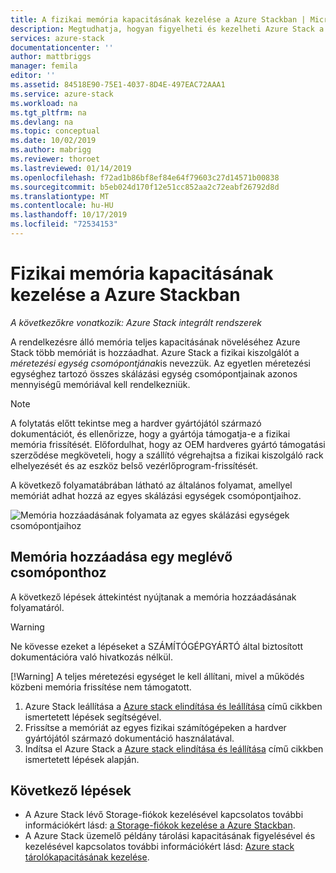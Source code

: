 ```yaml
---
title: A fizikai memória kapacitásának kezelése a Azure Stackban | Microsoft Docs
description: Megtudhatja, hogyan figyelheti és kezelheti Azure Stack a fizikai memóriát és a kapacitást.
services: azure-stack
documentationcenter: ''
author: mattbriggs
manager: femila
editor: ''
ms.assetid: 84518E90-75E1-4037-8D4E-497EAC72AAA1
ms.service: azure-stack
ms.workload: na
ms.tgt_pltfrm: na
ms.devlang: na
ms.topic: conceptual
ms.date: 10/02/2019
ms.author: mabrigg
ms.reviewer: thoroet
ms.lastreviewed: 01/14/2019
ms.openlocfilehash: f72ad1b86bf8ef84e64f79603c27d14571b00838
ms.sourcegitcommit: b5eb024d170f12e51cc852aa2c72eabf26792d8d
ms.translationtype: MT
ms.contentlocale: hu-HU
ms.lasthandoff: 10/17/2019
ms.locfileid: "72534153"
---
```

# <a name="manage-physical-memory-capacity-in-azure-stack"></a>Fizikai memória kapacitásának kezelése a Azure Stackban

*A következőkre vonatkozik: Azure Stack integrált rendszerek*

A rendelkezésre álló memória teljes kapacitásának növeléséhez Azure Stack több memóriát is hozzáadhat. Azure Stack a fizikai kiszolgálót a *méretezési egység csomópontjának*is nevezzük. Az egyetlen méretezési egységhez tartozó összes skálázási egység csomópontjainak azonos mennyiségű memóriával kell rendelkezniük.

> [!note]  
> A folytatás előtt tekintse meg a hardver gyártójától származó dokumentációt, és ellenőrizze, hogy a gyártója támogatja-e a fizikai memória frissítését. Előfordulhat, hogy az OEM hardveres gyártó támogatási szerződése megköveteli, hogy a szállító végrehajtsa a fizikai kiszolgáló rack elhelyezését és az eszköz belső vezérlőprogram-frissítését.

A következő folyamatábrában látható az általános folyamat, amellyel memóriát adhat hozzá az egyes skálázási egységek csomópontjaihoz.

![Memória hozzáadásának folyamata az egyes skálázási egységek csomópontjaihoz](media/azure-stack-manage-storage-physical-capacity/process-to-add-memory-to-scale-unit.png)

## <a name="add-memory-to-an-existing-node"></a>Memória hozzáadása egy meglévő csomóponthoz
A következő lépések áttekintést nyújtanak a memória hozzáadásának folyamatáról.

> [!Warning]
> Ne kövesse ezeket a lépéseket a SZÁMÍTÓGÉPGYÁRTÓ által biztosított dokumentációra való hivatkozás nélkül.
> 
> [!Warning]
> A teljes méretezési egységet le kell állítani, mivel a működés közbeni memória frissítése nem támogatott.

1. Azure Stack leállítása a [Azure stack elindítása és leállítása](azure-stack-start-and-stop.md) című cikkben ismertetett lépések segítségével.
2. Frissítse a memóriát az egyes fizikai számítógépeken a hardver gyártójától származó dokumentáció használatával.
3. Indítsa el Azure Stack a [Azure stack elindítása és leállítása](azure-stack-start-and-stop.md) című cikkben ismertetett lépések alapján.

## <a name="next-steps"></a>Következő lépések

 - A Azure Stack lévő Storage-fiókok kezelésével kapcsolatos további információkért lásd: [a Storage-fiókok kezelése a Azure Stackban](azure-stack-manage-storage-accounts.md).
 - A Azure Stack üzemelő példány tárolási kapacitásának figyelésével és kezelésével kapcsolatos további információkért lásd: [Azure stack tárolókapacitásának kezelése](azure-stack-manage-storage-shares.md).
